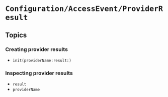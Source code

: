 # ``Configuration/AccessEvent/ProviderResult``

## Topics

### Creating provider results

- ``init(providerName:result:)``

### Inspecting provider results

- ``result``
- ``providerName``
